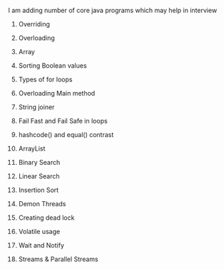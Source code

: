 I am adding number of core java programs which may help in interview

1. Overriding

2. Overloading

3. Array

4. Sorting Boolean values

5. Types of for loops

6. Overloading Main method

7. String joiner

8. Fail Fast and Fail Safe in loops

9. hashcode() and equal() contrast 

10. ArrayList

11. Binary Search

12. Linear Search

13. Insertion Sort

14. Demon Threads

15. Creating dead lock 

16. Volatile usage

17. Wait and Notify

18. Streams & Parallel Streams


